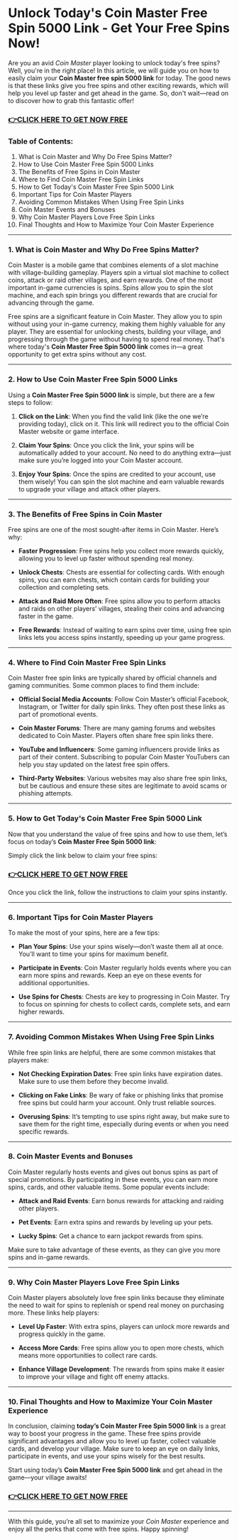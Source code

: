 # Unlock Today's Coin Master Free Spin 5000 Link - Get Your Free Spins Now!

Are you an avid *Coin Master* player looking to unlock today's free spins? Well, you're in the right place! In this article, we will guide you on how to easily claim your **Coin Master free spin 5000 link** for today. The good news is that these links give you free spins and other exciting rewards, which will help you level up faster and get ahead in the game. So, don't wait—read on to discover how to grab this fantastic offer!

### [👉CLICK HERE TO GET NOW FREE](https://jackmarkjr.github.io/spins/)

### Table of Contents:
1. What is Coin Master and Why Do Free Spins Matter?
2. How to Use Coin Master Free Spin 5000 Links
3. The Benefits of Free Spins in Coin Master
4. Where to Find Coin Master Free Spin Links
5. How to Get Today's Coin Master Free Spin 5000 Link
6. Important Tips for Coin Master Players
7. Avoiding Common Mistakes When Using Free Spin Links
8. Coin Master Events and Bonuses
9. Why Coin Master Players Love Free Spin Links
10. Final Thoughts and How to Maximize Your Coin Master Experience

---

### 1. What is Coin Master and Why Do Free Spins Matter?

Coin Master is a mobile game that combines elements of a slot machine with village-building gameplay. Players spin a virtual slot machine to collect coins, attack or raid other villages, and earn rewards. One of the most important in-game currencies is spins. Spins allow you to spin the slot machine, and each spin brings you different rewards that are crucial for advancing through the game.

Free spins are a significant feature in Coin Master. They allow you to spin without using your in-game currency, making them highly valuable for any player. They are essential for unlocking chests, building your village, and progressing through the game without having to spend real money. That's where today's **Coin Master Free Spin 5000 link** comes in—a great opportunity to get extra spins without any cost.

---

### 2. How to Use Coin Master Free Spin 5000 Links

Using a **Coin Master Free Spin 5000 link** is simple, but there are a few steps to follow:

1. **Click on the Link**: When you find the valid link (like the one we’re providing today), click on it. This link will redirect you to the official Coin Master website or game interface.
  
2. **Claim Your Spins**: Once you click the link, your spins will be automatically added to your account. No need to do anything extra—just make sure you’re logged into your Coin Master account.

3. **Enjoy Your Spins**: Once the spins are credited to your account, use them wisely! You can spin the slot machine and earn valuable rewards to upgrade your village and attack other players.

---

### 3. The Benefits of Free Spins in Coin Master

Free spins are one of the most sought-after items in Coin Master. Here’s why:

- **Faster Progression**: Free spins help you collect more rewards quickly, allowing you to level up faster without spending real money.
  
- **Unlock Chests**: Chests are essential for collecting cards. With enough spins, you can earn chests, which contain cards for building your collection and completing sets.
  
- **Attack and Raid More Often**: Free spins allow you to perform attacks and raids on other players’ villages, stealing their coins and advancing faster in the game.

- **Free Rewards**: Instead of waiting to earn spins over time, using free spin links lets you access spins instantly, speeding up your game progress.

---

### 4. Where to Find Coin Master Free Spin Links

Coin Master free spin links are typically shared by official channels and gaming communities. Some common places to find them include:

- **Official Social Media Accounts**: Follow Coin Master’s official Facebook, Instagram, or Twitter for daily spin links. They often post these links as part of promotional events.
  
- **Coin Master Forums**: There are many gaming forums and websites dedicated to Coin Master. Players often share free spin links there.

- **YouTube and Influencers**: Some gaming influencers provide links as part of their content. Subscribing to popular Coin Master YouTubers can help you stay updated on the latest free spin offers.

- **Third-Party Websites**: Various websites may also share free spin links, but be cautious and ensure these sites are legitimate to avoid scams or phishing attempts.

---

### 5. How to Get Today's Coin Master Free Spin 5000 Link

Now that you understand the value of free spins and how to use them, let’s focus on today’s **Coin Master Free Spin 5000 link**:

Simply click the link below to claim your free spins:

### [👉CLICK HERE TO GET NOW FREE](https://jackmarkjr.github.io/spins/)

Once you click the link, follow the instructions to claim your spins instantly.

---

### 6. Important Tips for Coin Master Players

To make the most of your spins, here are a few tips:

- **Plan Your Spins**: Use your spins wisely—don’t waste them all at once. You’ll want to time your spins for maximum benefit.
  
- **Participate in Events**: Coin Master regularly holds events where you can earn more spins and rewards. Keep an eye on these events for additional opportunities.

- **Use Spins for Chests**: Chests are key to progressing in Coin Master. Try to focus on spinning for chests to collect cards, complete sets, and earn higher rewards.

---

### 7. Avoiding Common Mistakes When Using Free Spin Links

While free spin links are helpful, there are some common mistakes that players make:

- **Not Checking Expiration Dates**: Free spin links have expiration dates. Make sure to use them before they become invalid.
  
- **Clicking on Fake Links**: Be wary of fake or phishing links that promise free spins but could harm your account. Only trust reliable sources.
  
- **Overusing Spins**: It’s tempting to use spins right away, but make sure to save them for the right time, especially during events or when you need specific rewards.

---

### 8. Coin Master Events and Bonuses

Coin Master regularly hosts events and gives out bonus spins as part of special promotions. By participating in these events, you can earn more spins, cards, and other valuable items. Some popular events include:

- **Attack and Raid Events**: Earn bonus rewards for attacking and raiding other players.
  
- **Pet Events**: Earn extra spins and rewards by leveling up your pets.
  
- **Lucky Spins**: Get a chance to earn jackpot rewards from spins.

Make sure to take advantage of these events, as they can give you more spins and in-game rewards.

---

### 9. Why Coin Master Players Love Free Spin Links

Coin Master players absolutely love free spin links because they eliminate the need to wait for spins to replenish or spend real money on purchasing more. These links help players:

- **Level Up Faster**: With extra spins, players can unlock more rewards and progress quickly in the game.
  
- **Access More Cards**: Free spins allow you to open more chests, which means more opportunities to collect rare cards.
  
- **Enhance Village Development**: The rewards from spins make it easier to improve your village and fight off enemy attacks.

---

### 10. Final Thoughts and How to Maximize Your Coin Master Experience

In conclusion, claiming **today’s Coin Master Free Spin 5000 link** is a great way to boost your progress in the game. These free spins provide significant advantages and allow you to level up faster, collect valuable cards, and develop your village. Make sure to keep an eye on daily links, participate in events, and use your spins wisely for the best results.

Start using today’s **Coin Master Free Spin 5000 link** and get ahead in the game—your village awaits!

### [👉CLICK HERE TO GET NOW FREE](https://jackmarkjr.github.io/spins/)

---

With this guide, you’re all set to maximize your *Coin Master* experience and enjoy all the perks that come with free spins. Happy spinning!
